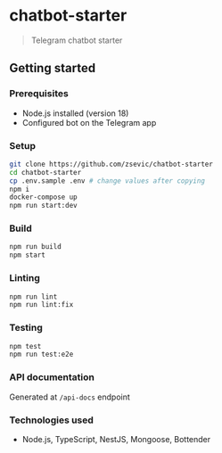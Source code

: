 # chatbot-starter

> Telegram chatbot starter

## Getting started

### Prerequisites

- Node.js installed (version 18)
- Configured bot on the Telegram app

### Setup

```bash
git clone https://github.com/zsevic/chatbot-starter
cd chatbot-starter
cp .env.sample .env # change values after copying
npm i
docker-compose up
npm run start:dev
```

### Build

```bash
npm run build
npm start
```

### Linting

```bash
npm run lint
npm run lint:fix
```

### Testing

```bash
npm test
npm run test:e2e
```

### API documentation

Generated at `/api-docs` endpoint

### Technologies used

- Node.js, TypeScript, NestJS, Mongoose, Bottender
